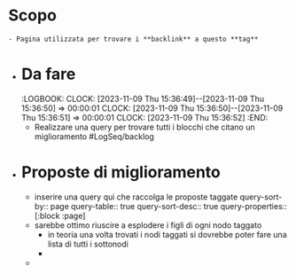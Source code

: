 # Scopo
	- Pagina utilizzata per trovare i **backlink** a questo **tag**
- # Da fare
  :LOGBOOK:
  CLOCK: [2023-11-09 Thu 15:36:49]--[2023-11-09 Thu 15:36:50] =>  00:00:01
  CLOCK: [2023-11-09 Thu 15:36:50]--[2023-11-09 Thu 15:36:51] =>  00:00:01
  CLOCK: [2023-11-09 Thu 15:36:52]
  :END:
	- Realizzare una query per trovare tutti i blocchi che citano un miglioramento #LogSeq/backlog
- # Proposte di miglioramento
	- inserire una query qui che raccolga le proposte taggate
	  query-sort-by:: page
	  query-table:: true
	  query-sort-desc:: true
	  query-properties:: [:block :page]
	- sarebbe ottimo riuscire a esplodere i figli di ogni nodo taggato
		- in teoria una volta trovati i nodi taggati si dovrebbe poter fare una lista di tutti i sottonodi
		-
	-